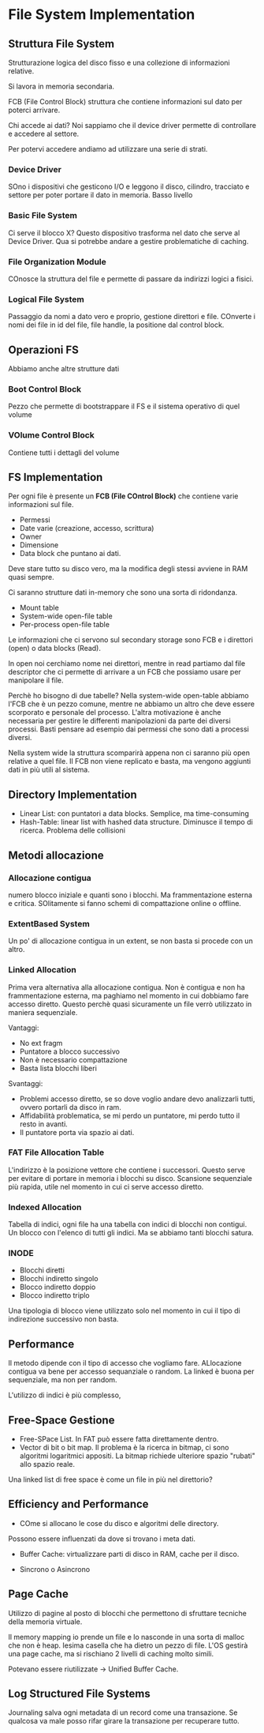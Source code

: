 # File System Implementation

## Struttura File System

Strutturazione logica del disco fisso e una collezione di informazioni relative.

Si lavora in memoria secondaria.

FCB (File Control Block) struttura che contiene informazioni sul dato per poterci arrivare.

Chi accede ai dati? Noi sappiamo che il device driver permette di controllare e accedere al settore.

Per potervi accedere andiamo ad utilizzare una serie di strati.

### Device Driver

SOno i dispositivi che gesticono I/O e leggono il disco, cilindro, tracciato e settore per poter portare il dato in memoria. Basso livello

### Basic File System

Ci serve il blocco X? Questo dispositivo trasforma nel dato che serve al Device Driver. Qua si potrebbe andare a gestire problematiche di caching.

### File Organization Module

COnosce la struttura del file e permette di passare da indirizzi logici a fisici.

### Logical File System

Passaggio da nomi a dato vero e proprio, gestione direttori e file. COnverte i nomi dei file in id del file, file handle, la positione  dal control block.

## Operazioni FS

Abbiamo anche altre strutture dati

### Boot Control Block

Pezzo che permette di bootstrappare il FS e il sistema operativo di quel volume

### VOlume Control Block

Contiene tutti i dettagli del volume

## FS Implementation

Per ogni file è presente un **FCB (File COntrol Block)** che contiene varie informazioni sul file.

- Permessi
- Date varie (creazione, accesso, scrittura)
- Owner
- Dimensione
- Data block che puntano ai dati.

Deve stare tutto su disco vero, ma la modifica degli stessi avviene in RAM quasi sempre.

Ci saranno strutture dati in-memory che sono una sorta di ridondanza.

- Mount table
- System-wide open-file table
- Per-process open-file table

Le informazioni che ci servono sul secondary storage sono FCB e i direttori (open) o  data blocks (Read).

In open noi cerchiamo nome nei direttori, mentre in read partiamo dal file descriptor che ci permette di arrivare a un FCB che possiamo usare per manipolare il file.

Perchè ho bisogno di due tabelle? Nella system-wide open-table abbiamo l'FCB che è un pezzo comune, mentre ne abbiamo un altro che deve essere scorporato e personale del processo. L'altra motivazione è anche necessaria per gestire le differenti manipolazioni da parte dei diversi processi. Basti pensare ad esempio dai permessi che sono dati a processi diversi.

Nella system wide la struttura scomparirà appena non ci saranno più open relative a quel file. Il FCB non viene replicato e basta, ma vengono aggiunti dati in più utili al sistema.

## Directory Implementation

- Linear List: con puntatori a data blocks. Semplice, ma time-consuming
- Hash-Table: linear list with hashed data structure. Diminusce il tempo di ricerca. Problema delle collisioni

## Metodi allocazione

### Allocazione contigua

numero blocco iniziale e quanti sono i blocchi. Ma frammentazione esterna e critica. SOlitamente si fanno schemi di compattazione online o offline.

### ExtentBased System

Un po' di allocazione contigua in un extent, se non basta si procede con un altro.

### Linked Allocation

Prima vera alternativa alla allocazione contigua.
Non è contigua e non ha frammentazione esterna, ma paghiamo nel momento in cui dobbiamo fare accesso diretto. Questo perchè quasi sicuramente un file verrò utilizzato in maniera sequenziale.

Vantaggi:

- No ext fragm
- Puntatore a blocco successivo
- Non è necessario compattazione
- Basta lista blocchi liberi

Svantaggi:

- Problemi accesso diretto, se so dove voglio andare devo analizzarli tutti, ovvero portarli da disco in ram.
- Affidabilità problematica, se mi perdo un puntatore, mi perdo tutto il resto in avanti.
- Il puntatore porta via spazio ai dati.

### FAT File Allocation Table

L'indirizzo è la posizione vettore che contiene i successori. Questo serve per evitare di portare in memoria i blocchi su disco. Scansione sequenziale più rapida, utile nel momento in cui ci serve accesso diretto.

### Indexed Allocation

Tabella di indici, ogni file ha una tabella con indici di blocchi non contigui. Un blocco con l'elenco di tutti gli indici. Ma se abbiamo tanti blocchi satura.

### INODE

- Blocchi diretti
- Blocchi indiretto singolo
- Blocco indiretto doppio
- Blocco  indiretto triplo

Una tipologia di blocco viene utilizzato solo nel momento in cui il tipo di indirezione successivo non basta.

## Performance

Il metodo dipende con il tipo di accesso che vogliamo fare.
ALlocazione contigua va bene per accesso sequanziale o random.
La linked è buona per sequenziale, ma non per random.

L'utilizzo di indici è più complesso,

## Free-Space Gestione

- Free-SPace List. In FAT può essere fatta direttamente dentro.
- Vector di bit o bit map. Il problema è la ricerca in bitmap, ci sono algoritmi logaritmici appositi. La bitmap richiede ulteriore spazio "rubati" allo spazio reale.

Una linked list di free space è come un file in più nel direttorio?

## Efficiency and Performance

- COme si allocano le cose du disco e algoritmi delle directory.

Possono essere influenzati da dove si trovano i meta dati.

- Buffer Cache: virtualizzare parti di disco in RAM, cache per il disco.

- Sincrono o Asincrono

## Page Cache

Utilizzo di pagine al posto di blocchi che permettono di sfruttare tecniche della memoria virtuale.

Il memory mapping io prende un file e lo nasconde in una sorta di malloc che non è heap. Iesima casella che ha dietro un pezzo di file. L'OS gestirà una page cache, ma si rischiano 2 livelli di caching molto simili.

Potevano essere riutilizzate -> Unified Buffer Cache.

## Log Structured File Systems

Journaling salva ogni metadata di un record come una transazione. Se qualcosa va male posso rifar girare la transazione per recuperare tutto.
